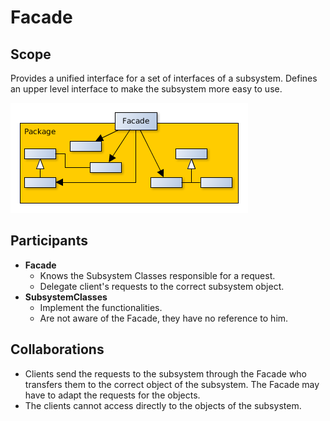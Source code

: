 # Facade

## Scope
Provides a unified interface for a set of interfaces of a subsystem. Defines an upper level interface to make the subsystem more easy to use.

![Class Diagram](facade.png)

## Participants
- **Facade**
   - Knows the Subsystem Classes responsible for a request.
   - Delegate client's requests to the correct subsystem object.
- **SubsystemClasses**
   - Implement the functionalities.
   - Are not aware of the Facade, they have no reference to him.

## Collaborations
- Clients send the requests to the subsystem through the Facade who transfers them to the correct object of the subsystem. The Facade may have to adapt the requests for the objects.
- The clients cannot access directly to the objects of the subsystem.
